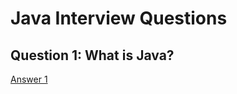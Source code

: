 # Java Interview Questions

## Question 1: What is Java?
[Answer 1](../answers/answers.md#answer-1-)